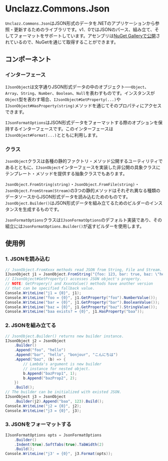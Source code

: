 # Unclazz.Commons.Json

`Unclazz.Commons.Json`はJSON形式のデータを.NETのアプリケーションから参照・更新するためのライブラリです。v1．0ではJSONのパース、組み立て、そしてフォーマットをサポートしています。アセンブリは[NuGet Galleryで公開](https://www.nuget.org/packages/Unclazz.Commons.Json/)されているので、NuGetを通じて取得することができます。

## コンポーネント

### インターフェース

`IJsonObject`は文字通りJSON形式データの中のオブジェクト──`Object`、`Array`、`String`、`Number`、`Boolean`、`Null`を表わすものです。インスタンスが`Object`型を表わす場合、`IJsonObject#GetProperty(...)`や`IJsonObject#HasProperty(string)`メソッドを通じてそのプロパティにアクセスできます。

`IJsonFormatOptions`はJSON形式データをフォーマットする際のオプションを保持するインターフェースです。このインターフェースは　`IJsonObject#Format(...)`とともに利用します。

### クラス

`JsonObject`クラスは各種の静的ファクトリ・メソッド公開するユーティリティであるとともに、`IJsonObject`インターフェースを実装した非公開の具象クラスにテンプレート・メソッドを提供する抽象クラスでもあります。

`JsonObject.FromString(string)`・`JsonObject.FromFile(string)`・`JsonObject.FromStream(Stream)`の3つの静的メソッドはそれぞれ異なる種類のデータソースからJSON形式データを読み込むためのものです。`JsonObject.Builder()`はJSON形式データを組み立てるためのビルダーのインスタンスを生成するものです。

`JsonFormatOptions`クラスは`IJsonFormatOptions`のデフォルト実装であり、その組立には`JsonFormatOptions.Builder()`が返すビルダーを使用します。

## 使用例

### 1. JSONを読み込む

```cs
// JsonObject.FromXxxx methods read JSON from String, File and Stream.
IJsonObject j1 = JsonObject.FromString("{foo: 123, bar: true, baz: \"hello\"}");
// IJsonObject#GetProperty() accesses JSON object's property. 
// NOTE: GetPropery() and XxxxValue() methods have another version 
// that can be specified fallback value.
Console.WriteLine("j1 = {0}", j1);
Console.WriteLine("foo = {0}", j1.GetProperty("foo").NumberValue());
Console.WriteLine("bar = {0}", j1.GetProperty("bar").BooleanValue());
Console.WriteLine("baz = {0}", j1.GetProperty("baz").StringValue());
Console.WriteLine("baa exists? = {0}", j1.HasProperty("baa"));
```
### 2. JSONを組み立てる

```cs
// JsonObject.Builder() returns new builder instance.
IJsonObject j2 = JsonObject
	.Builder()
	.Append("foo", "hello")
	.Append("bar", "hello", "bonjour", "こんにちは")
	.Append("baz", (b) => {
		// Lambda's argument is new builder 
		// instance for nested object.
		b.Append("bazProp1", 1);
		b.Append("bazProp2", 2);
	})
	.Build();
// The builder can be initialized with existed JSON.
IJsonObject j3 = JsonObject
	.Builder(j2).Append("baa", 123).Build();
Console.WriteLine("j2 = {0}", j2);
Console.WriteLine("j3 = {0}", j3);
```

### 3. JSONをフォーマットする

```cs
IJsonFormatOptions opts = JsonFormatOptions
	.Builder()
	.Indent(true).SoftTabs(true).TabWidth(2)
	.Build();
Console.WriteLine("j3' = {0}", j3.Format(opts));
```
